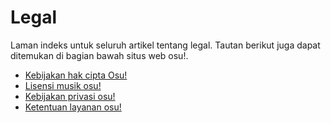 # Legal

Laman indeks untuk seluruh artikel tentang legal. Tautan berikut juga dapat ditemukan di bagian bawah situs web osu!.

- [Kebijakan hak cipta Osu!](Copyright)
- [Lisensi musik osu!](Music_Licensing)
- [Kebijakan privasi osu!](Privacy)
- [Ketentuan layanan osu!](Terms)
